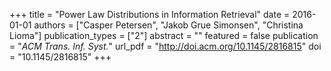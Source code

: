 +++
title = "Power Law Distributions in Information Retrieval"
date = 2016-01-01
authors = ["Casper Petersen", "Jakob Grue Simonsen", "Christina Lioma"]
publication_types = ["2"]
abstract = ""
featured = false
publication = "*ACM Trans. Inf. Syst.*"
url_pdf = "http://doi.acm.org/10.1145/2816815"
doi = "10.1145/2816815"
+++

